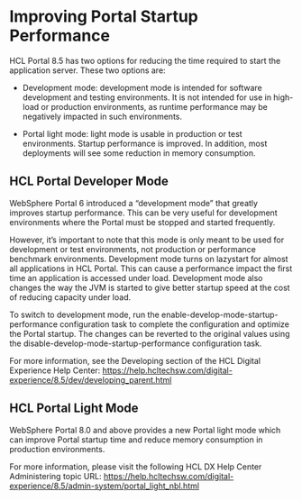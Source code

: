# Improving Portal Startup Performance

HCL Portal 8.5 has two options for reducing the time required to start the application server. These two
options are:

- Development mode: development mode is intended for software development and testing environments. It is not intended for use in high-load or production environments, as runtime performance may be negatively impacted in such environments.

- Portal light mode: light mode is usable in production or test environments. Startup performance is improved. In addition, most deployments will see some reduction in memory consumption.

## HCL Portal Developer Mode

WebSphere Portal 6 introduced a “development mode” that greatly improves startup performance. This
can be very useful for development environments where the Portal must be stopped and started
frequently.

However, it’s important to note that this mode is only meant to be used for development or test environments, not production or performance benchmark environments. Development mode turns on lazystart for almost all applications in HCL Portal. This can cause a performance impact the first time an application is accessed under load. Development mode also changes the way the JVM is started to give
better startup speed at the cost of reducing capacity under load.

To switch to development mode, run the enable-develop-mode-startup-performance configuration task to complete the configuration and optimize the Portal startup. The changes can be reverted to the original values using the disable-develop-mode-startup-performance configuration task.

For more information, see the Developing section of the HCL Digital Experience Help Center:
https://help.hcltechsw.com/digital-experience/8.5/dev/developing_parent.html

## HCL Portal Light Mode

WebSphere Portal 8.0 and above provides a new Portal light mode which can improve Portal startup time and reduce memory consumption in production environments.

For more information, please visit the following HCL DX Help Center Administering topic URL:
https://help.hcltechsw.com/digital-experience/8.5/admin-system/portal_light_nbl.html